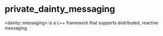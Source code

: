 # private_dainty_messaging
&lt;dainty::messaging> is a c++ framework that supports distributed, reactive messaging.
